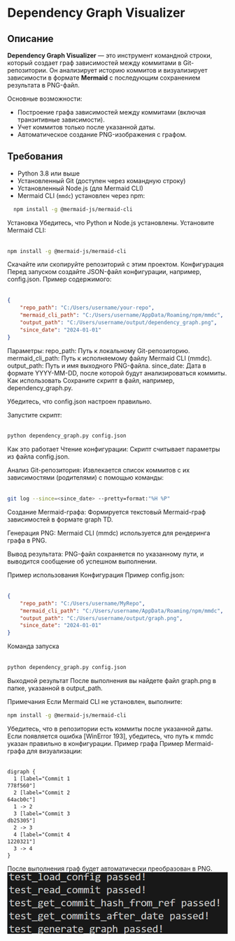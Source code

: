 # Dependency Graph Visualizer

## Описание

**Dependency Graph Visualizer** — это инструмент командной строки, который создает граф зависимостей между коммитами в Git-репозитории. Он анализирует историю коммитов и визуализирует зависимости в формате **Mermaid** с последующим сохранением результата в PNG-файл.

Основные возможности:
- Построение графа зависимостей между коммитами (включая транзитивные зависимости).
- Учет коммитов только после указанной даты.
- Автоматическое создание PNG-изображения с графом.

## Требования

- Python 3.8 или выше
- Установленный Git (доступен через командную строку)
- Установленный Node.js (для Mermaid CLI)
- Mermaid CLI (`mmdc`) установлен через npm:
```bash
  npm install -g @mermaid-js/mermaid-cli
```
Установка
Убедитесь, что Python и Node.js установлены.
Установите Mermaid CLI:
```Bash

npm install -g @mermaid-js/mermaid-cli
```
Скачайте или скопируйте репозиторий с этим проектом.
Конфигурация
Перед запуском создайте JSON-файл конфигурации, например, config.json. Пример содержимого:

```JSON

{
    "repo_path": "C:/Users/username/your-repo",
    "mermaid_cli_path": "C:/Users/username/AppData/Roaming/npm/mmdc",
    "output_path": "C:/Users/username/output/dependency_graph.png",
    "since_date": "2024-01-01"
}
```
Параметры:
repo_path: Путь к локальному Git-репозиторию.
mermaid_cli_path: Путь к исполняемому файлу Mermaid CLI (mmdc).
output_path: Путь и имя выходного PNG-файла.
since_date: Дата в формате YYYY-MM-DD, после которой будут анализироваться коммиты.
Как использовать
Сохраните скрипт в файл, например, dependency_graph.py.

Убедитесь, что config.json настроен правильно.

Запустите скрипт:

```Bash

python dependency_graph.py config.json
```
Как это работает
Чтение конфигурации: Скрипт считывает параметры из файла config.json.

Анализ Git-репозитория: Извлекается список коммитов с их зависимостями (родителями) с помощью команды:

```Bash

git log --since=<since_date> --pretty=format:"%H %P"
```
Создание Mermaid-графа: Формируется текстовый Mermaid-граф зависимостей в формате graph TD.

Генерация PNG: Mermaid CLI (mmdc) используется для рендеринга графа в PNG.

Вывод результата: PNG-файл сохраняется по указанному пути, и выводится сообщение об успешном выполнении.

Пример использования
Конфигурация
Пример config.json:

```JSON

{
    "repo_path": "C:/Users/username/MyRepo",
    "mermaid_cli_path": "C:/Users/username/AppData/Roaming/npm/mmdc",
    "output_path": "C:/Users/username/output/graph.png",
    "since_date": "2024-01-01"
}
```
Команда запуска
```Bash

python dependency_graph.py config.json
```
Выходной результат
После выполнения вы найдете файл graph.png в папке, указанной в output_path.

Примечания
Если Mermaid CLI не установлен, выполните:
```Bash
npm install -g @mermaid-js/mermaid-cli
```
Убедитесь, что в репозитории есть коммиты после указанной даты.
Если появляется ошибка [WinError 193], убедитесь, что путь к mmdc указан правильно в конфигурации.
Пример графа
Пример Mermaid-графа для визуализации:

```Mermaid

digraph {
  1 [label="Commit 1
778f560"]
  2 [label="Commit 2
64acb0c"]
  1 -> 2
  3 [label="Commit 3
db25305"]
  2 -> 3
  4 [label="Commit 4
1220321"]
  3 -> 4
}
```
После выполнения граф будет автоматически преобразован в PNG.
![Скриншот результата](photo/photo1.png)
```